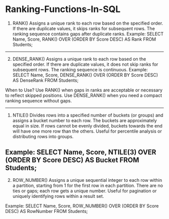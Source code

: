 # Ranking-Functions-In-SQL
1. RANK()
Assigns a unique rank to each row based on the specified order.
If there are duplicate values, it skips ranks for subsequent rows.
The ranking sequence contains gaps after duplicate ranks.
Example:
SELECT Name, Score, RANK() OVER (ORDER BY Score DESC) AS Rank
FROM Students;
----------------------------------------------------------------------------------------------------
2. DENSE_RANK()
Assigns a unique rank to each row based on the specified order.
If there are duplicate values, it does not skip ranks for subsequent rows.
The ranking sequence is continuous.
Example:
SELECT Name, Score, DENSE_RANK() OVER (ORDER BY Score DESC) AS DenseRank
FROM Students;

When to Use?
Use RANK() when gaps in ranks are acceptable or necessary to reflect skipped positions.
Use DENSE_RANK() when you need a compact ranking sequence without gaps.

----------------------------------------------------------------------------------------------------
1. NTILE()
Divides rows into a specified number of buckets (or groups) and assigns a bucket number to each row.
The buckets are approximately equal in size. If rows cannot be evenly divided, buckets towards the end will have one more row than the others.
Useful for percentile analysis or distributing rows into groups.

Example:
SELECT Name, Score, NTILE(3) OVER (ORDER BY Score DESC) AS Bucket
FROM Students;
----------------------------------------------------------------------------------------------------
2. ROW_NUMBER()
Assigns a unique sequential integer to each row within a partition, starting from 1 for the first row in each partition.
There are no ties or gaps; each row gets a unique number.
Useful for pagination or uniquely identifying rows within a result set.

Example:
SELECT Name, Score, ROW_NUMBER() OVER (ORDER BY Score DESC) AS RowNumber
FROM Students;
